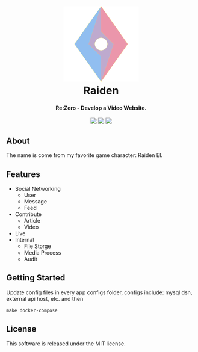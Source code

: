 <h1 align="center">
  <img src="logo.png" alt="raiden" width="200">
  <br>Raiden<br>
</h1>

<h4 align="center">Re:Zero - Develop a Video Website.</h4>

<p align="center">
  <img src="https://img.shields.io/badge/Go_Version-v1.18-91bef0">
  <img src="https://img.shields.io/badge/Design_By-f(x)-->KT-beaace">
  <img src="https://img.shields.io/badge/License-MIT-eb96ab">
</p>

## About

The name is come from my favorite game character: Raiden EI.

## Features

- Social Networking
  - User
  - Message
  - Feed
- Contribute
  - Article
  - Video
- Live
- Internal
  - File Storge
  - Media Process
  - Audit

## Getting Started
Update config files in every app configs folder, configs include: mysql dsn, external api host, etc. and then
  
```shell
make docker-compose
```

## License

This software is released under the MIT license.
